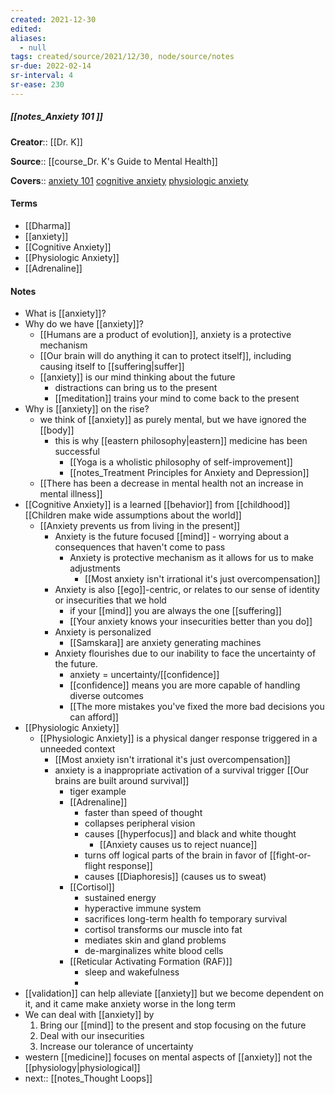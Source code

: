 ```yaml
---
created: 2021-12-30 
edited: 
aliases:
  - null
tags: created/source/2021/12/30, node/source/notes
sr-due: 2022-02-14
sr-interval: 4
sr-ease: 230
---
```


##### [[notes_Anxiety 101 ]]

**Creator**:: [[Dr. K]]
 
**Source**:: [[course_Dr. K's Guide to Mental Health]]

**Covers**:: [anxiety 101](https://coaching.healthygamer.gg/guide/lessons/anxiety-101) [cognitive anxiety](https://coaching.healthygamer.gg/guide/lessons/cognitive-anxiety) [physiologic anxiety](https://coaching.healthygamer.gg/guide/lessons/physiologic-anxiety)

#### Terms

- [[Dharma]]
- [[anxiety]]
- [[Cognitive Anxiety]]
- [[Physiologic Anxiety]]
- [[Adrenaline]]

#### Notes

- What is [[anxiety]]?
- Why do we have [[anxiety]]?
	- [[Humans are a product of evolution]], anxiety is a protective mechanism
	- [[Our brain will do anything it can to protect itself]], including causing itself to [[suffering|suffer]]
	- [[anxiety]] is our mind thinking about the future
		- distractions can bring us to the present
		- [[meditation]] trains your mind to come back to the present
- Why is [[anxiety]] on the rise?
	- we think of [[anxiety]] as purely mental, but we have ignored the [[body]]
		- this is why [[eastern philosophy|eastern]] medicine has been successful
			- [[Yoga is a wholistic philosophy of self-improvement]]
			- [[notes_Treatment Principles for Anxiety and Depression]]
	- [[There has been a decrease in mental health not an increase in mental illness]]
- [[Cognitive Anxiety]] is a learned [[behavior]] from [[childhood]] [[Children make wide assumptions about the world]]
	- [[Anxiety prevents us from living in the present]]
		- Anxiety is the future focused [[mind]] - worrying about a consequences that haven't come to pass
			- Anxiety is protective mechanism as it allows for us to make adjustments
				- [[Most anxiety isn't irrational it's just overcompensation]]
		- Anxiety is also [[ego]]-centric, or relates to our sense of identity or insecurities that we hold
			- if your [[mind]] you are always the one [[suffering]]
			- [[Your anxiety knows your insecurities better than you do]]
		- Anxiety is personalized
			- [[Samskara]] are anxiety generating machines 
		- Anxiety flourishes due to our inability to face the uncertainty of the future.
			- anxiety = uncertainty/[[confidence]]
			- [[confidence]] means you are more capable of handling diverse outcomes
			- [[The more mistakes you've fixed the more bad decisions you can afford]]
- [[Physiologic Anxiety]]
	- [[Physiologic Anxiety]] is a physical danger response triggered in a unneeded context
		- [[Most anxiety isn't irrational it's just overcompensation]]
		- anxiety is a inappropriate activation of a survival trigger [[Our brains are built around survival]]
			- tiger example
			- [[Adrenaline]]
				- faster than speed of thought
				- collapses peripheral vision
				- causes [[hyperfocus]] and black and white thought
					- [[Anxiety causes us to reject nuance]]
				- turns off logical parts of the brain in favor of [[fight-or-flight response]]
				- causes [[Diaphoresis]] (causes us to sweat)
			- [[Cortisol]]
				- sustained energy
				- hyperactive immune system
				- sacrifices long-term health fo temporary survival
				- cortisol transforms our muscle into fat
				- mediates skin and gland problems
				- de-marginalizes white blood cells
			- [[Reticular Activating Formation (RAF)]]
				- sleep and wakefulness
				- 
- [[validation]] can help alleviate [[anxiety]] but we become dependent on it, and it came make anxiety worse in the long term
- We can deal with [[anxiety]] by 
	1. Bring our [[mind]] to the present and stop focusing on the future
	2. Deal with our insecurities 
	3. Increase our tolerance of uncertainty
- western [[medicine]] focuses on mental aspects of [[anxiety]] not the [[physiology|physiological]] 
- next:: [[notes_Thought Loops]]
